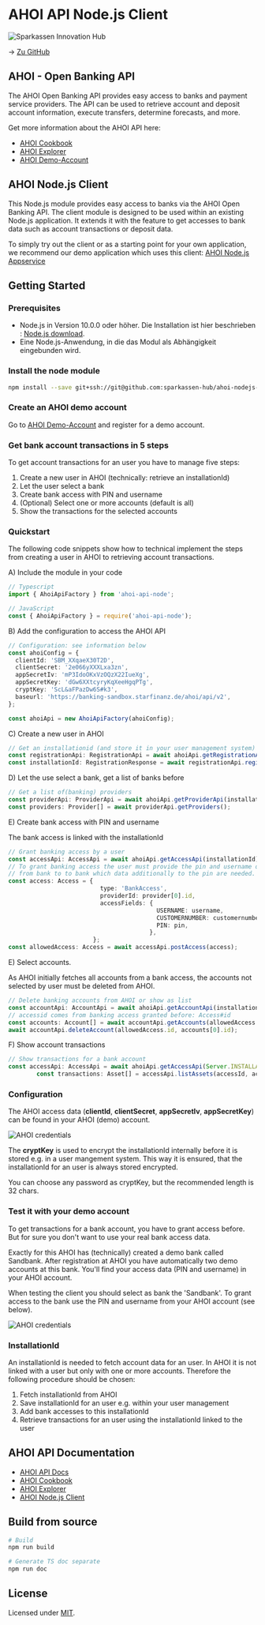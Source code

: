 # AHOI API Node.js Client

![Sparkassen Innovation Hub](./AHOI-Logo.png)

&rarr; [Zu GitHub](https://github.com/sparkassen-hub/ahoi-nodejs-client)

## AHOI - Open Banking API

The AHOI Open Banking API provides easy access to banks and payment service providers.
The API can be used to retrieve account and deposit account information, execute transfers,
determine forecasts, and more.

Get more information about the AHOI API here:

* [AHOI Cookbook](https://banking-sandbox.starfinanz.de/ahoi/docs/cookbook/index.html)
* [AHOI Explorer](https://banking-sandbox.starfinanz.de/ahoi/docs/api/swagger-ui/index.html#!/resource/Access)
* [AHOI Demo-Account](https://banking-sandbox.starfinanz.de/sandboxmanager/)


## AHOI Node.js Client

This Node.js module provides easy access to banks via the AHOI Open Banking API. The client module is designed to be used within an existing Node.js application. It extends it with the feature  to get accesses to bank data such as account transactions or deposit data.

To simply try out the client or as a starting point for your own application, we recommend
our demo application which uses this client: [AHOI Node.js Appservice](https://github.com/sparkassen-hub/ahoi-nodejs-appservice)

## Getting Started

### Prerequisites

* Node.js in Version 10.0.0 oder höher. Die Installation ist hier beschrieben : [Node.js download](https://nodejs.org/en/download/).
* Eine Node.js-Anwendung, in die das Modul als Abhängigkeit eingebunden wird.

### Install the node module

```bash
npm install --save git+ssh://git@github.com:sparkassen-hub/ahoi-nodejs-client.git
```

### Create an AHOI demo account

Go to [AHOI Demo-Account](https://banking-sandbox.starfinanz.de/sandboxmanager/) and register for a
demo account.

### Get bank account transactions in 5 steps

To get account transactions for an user you have to manage five steps:

1. Create a new user in AHOI (technically: retrieve an installationId)
2. Let the user select a bank
3. Create bank access with PIN and username
4. (Optional) Select one or more accounts (default is all)
5. Show the transactions for the selected accounts

### Quickstart

The following code snippets show how to technical implement the steps from creating a user in AHOI
to retrieving account transactions.

A) Include the module in your code

```typescript
// Typescript
import { AhoiApiFactory } from 'ahoi-api-node';

// JavaScript
const { AhoiApiFactory } = require('ahoi-api-node');
```

B) Add the configuration to access the AHOI API

```typescript
// Configuration: see information below
const ahoiConfig = {
  clientId: 'SBM_XXqaeX30T2D',
  clientSecret: '2e066yXXXLxa3zn',
  appSecretIv: 'mP3IdoOKxVzOQzX22IueXg',
  appSecretKey: 'dGw6XXtcyryKqXeeHgqPTg',
  cryptKey: 'ScL&aFPazDw6S#k3',
  baseurl: 'https://banking-sandbox.starfinanz.de/ahoi/api/v2',
};

const ahoiApi = new AhoiApiFactory(ahoiConfig);
```

C) Create a new user in AHOI

```typescript
// Get an installationid (and store it in your user management system)
const registrationApi: RegistrationApi = await ahoiApi.getRegistrationApi();
const installationId: RegistrationResponse = await registrationApi.register();
```

D) Let the use select a bank, get a list of banks before

```typescript
// Get a list of(banking) providers
const providerApi: ProviderApi = await ahoiApi.getProviderApi(installationId);
const providers: Provider[] = await providerApi.getProviders();
```

E) Create bank access with PIN and username

The bank access is linked with the installationId

```typescript
// Grant banking access by a user
const accessApi: AccessApi = await ahoiApi.getAccessApi(installationId);
// To grant banking access the user must provide the pin and username or customernumber. It differs
// from bank to to bank which data additionally to the pin are needed.
const access: Access = {  
                          type: 'BankAccess',
                          providerId: provider[0].id,
                          accessFields: {
                                          USERNAME: username,
                                          CUSTOMERNUMBER: customernumber,
                                          PIN: pin,
                                        },
                        };
const allowedAccess: Access = await accessApi.postAccess(access);
```

E) Select accounts.

As AHOI initially fetches all accounts from a bank access, the accounts not
selected by user must be deleted from AHOI.

```typescript
// Delete banking accounts from AHOI or show as list
const accountApi: AccountApi = await ahoiApi.getAccountApi(installationId);
// accessid comes from banking access granted before: Access#id
const accounts: Account[] = await accountApi.getAccounts(allowedAccess.id);
await accountApi.deleteAccount(allowedAccess.id, accounts[0].id);
```

F) Show account transactions

```typescript
// Show transactions for a bank account
const accessApi: AccessApi = await ahoiApi.getAccessApi(Server.INSTALLATION_ID);
        const transactions: Asset[] = accessApi.listAssets(accessId, accountId, 30);
```

### Configuration

The AHOI access data (**clientId**, **clientSecret**, **appSecretIv**, **appSecretKey**) can be found in your AHOI
(demo) account.

![AHOI credentials](./ahoi-access-data-sandbox.png)

The **cryptKey** is used to encrypt the installationId internally before it is stored e.g. in a user
mangement system. This way it is ensured, that the installationId for an user is always stored
encrypted.

You can choose any password as cryptKey, but the recommended length is 32 chars.

### Test it with your demo account

To get transactions for a bank account, you have to grant access before. But for sure you don't want
to use your real bank access data.

Exactly for this AHOI has (technically) created a demo bank called Sandbank. After registration at
AHOI you have automatically two demo accounts at this bank. You'll find your access
data (PIN and username) in your AHOI account.

When testing the client you should select as bank the 'Sandbank'. To grant access to the bank use
the PIN and username from your AHOI account (see below).

![AHOI credentials](./ahoi-demo-bankaccount-data.png)

### InstallationId

An installationId is needed to fetch account data for an user. In AHOI it is not linked with a user
but only with one or more accounts. Therefore the following procedure should be chosen:

1. Fetch installationId from AHOI
2. Save installationId for an user e.g. within your user management
3. Add bank accesses to this installationId
4. Retrieve transactions for an user using the installationId linked to the user

## AHOI API Documentation

* [AHOI API Docs](https://sparkassen-hub.github.io/ahoi-swagger-fetchclient)
* [AHOI Cookbook](https://banking-sandbox.starfinanz.de/ahoi/docs/cookbook/index.html)
* [AHOI Explorer](https://banking-sandbox.starfinanz.de/ahoi/docs/api/swagger-ui/index.html#!/resource/Access)
* [AHOI Node.js Client](https://sparkassen-hub.github.io/ahoi-nodejs-client/classes/AhoiApiFactory.html)

## Build from source

```bash
# Build
npm run build

# Generate TS doc separate
npm run doc
```

## License

Licensed under [MIT](./LICENSE).
